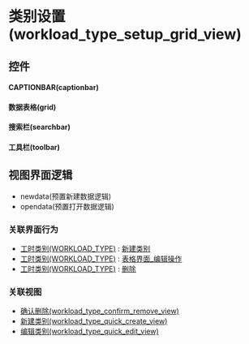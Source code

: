 # 类别设置(workload_type_setup_grid_view)  <!-- {docsify-ignore-all} -->



## 控件
#### CAPTIONBAR(captionbar)
#### 数据表格(grid)
#### 搜索栏(searchbar)
#### 工具栏(toolbar)

## 视图界面逻辑
  * newdata(预置新建数据逻辑)
  * opendata(预置打开数据逻辑)


### 关联界面行为
  * [工时类别(WORKLOAD_TYPE)](module/Base/workload_type) : [新建类别](module/Base/workload_type#界面行为)
  * [工时类别(WORKLOAD_TYPE)](module/Base/workload_type) : [表格界面_编辑操作](module/Base/workload_type#界面行为)
  * [工时类别(WORKLOAD_TYPE)](module/Base/workload_type) : [删除](module/Base/workload_type#界面行为)

### 关联视图
  * [确认删除(workload_type_confirm_remove_view)](app/view/workload_type_confirm_remove_view)
  * [新建类别(workload_type_quick_create_view)](app/view/workload_type_quick_create_view)
  * [编辑类别(workload_type_quick_edit_view)](app/view/workload_type_quick_edit_view)

<script>
 const { createApp } = Vue
  createApp({
    data() {
      return {

      }
    }
  }).use(ElementPlus).mount('#app')
</script>